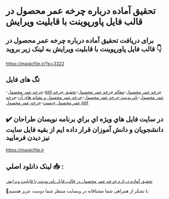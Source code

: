 # تحقیق آماده درباره چرخه عمر محصول در قالب فایل پاورپوینت با قابلیت ویرایش

## برای دریافت تحقیق آماده درباره چرخه عمر محصول در قالب فایل پاورپوینت با قابلیت ویرایش به لینک زیر بروید 👇

https://magicfile.ir/?p=3322

## تگ های فایل

-[چرخه عمر محصول](https://magicfile.ir/product/%d8%aa%d8%ad%d9%82%d9%8a%d9%82-%da%86%d8%b1%d8%ae%d9%87-%d8%b9%d9%85%d8%b1-%d9%85%d8%ad%d8%b5%d9%88%d9%84-%d8%af%d8%b1-%d9%82%d8%a7%d9%84%d8%a8-%d9%81%d8%a7%d9%8a%d9%84-%d9%be%d8%a7%d9%88%d8%b1%d9%be%d9%88%d9%8a%d9%86%d8%aa/)-[ppt چرخه عمر محصول](https://magicfile.ir/product/%d8%aa%d8%ad%d9%82%d9%8a%d9%82-%da%86%d8%b1%d8%ae%d9%87-%d8%b9%d9%85%d8%b1-%d9%85%d8%ad%d8%b5%d9%88%d9%84-%d8%af%d8%b1-%d9%82%d8%a7%d9%84%d8%a8-%d9%81%d8%a7%d9%8a%d9%84-%d9%be%d8%a7%d9%88%d8%b1%d9%be%d9%88%d9%8a%d9%86%d8%aa/)-[مقاله چرخه عمر محصول](https://magicfile.ir/product/%d8%aa%d8%ad%d9%82%d9%8a%d9%82-%da%86%d8%b1%d8%ae%d9%87-%d8%b9%d9%85%d8%b1-%d9%85%d8%ad%d8%b5%d9%88%d9%84-%d8%af%d8%b1-%d9%82%d8%a7%d9%84%d8%a8-%d9%81%d8%a7%d9%8a%d9%84-%d9%be%d8%a7%d9%88%d8%b1%d9%be%d9%88%d9%8a%d9%86%d8%aa/)-[تحقیق چرخه عمر محصول](https://magicfile.ir/product/%d8%aa%d8%ad%d9%82%d9%8a%d9%82-%da%86%d8%b1%d8%ae%d9%87-%d8%b9%d9%85%d8%b1-%d9%85%d8%ad%d8%b5%d9%88%d9%84-%d8%af%d8%b1-%d9%82%d8%a7%d9%84%d8%a8-%d9%81%d8%a7%d9%8a%d9%84-%d9%be%d8%a7%d9%88%d8%b1%d9%be%d9%88%d9%8a%d9%86%d8%aa/)-[پاورپوینت چرخه عمر محصول](https://magicfile.ir/product/%d8%aa%d8%ad%d9%82%d9%8a%d9%82-%da%86%d8%b1%d8%ae%d9%87-%d8%b9%d9%85%d8%b1-%d9%85%d8%ad%d8%b5%d9%88%d9%84-%d8%af%d8%b1-%d9%82%d8%a7%d9%84%d8%a8-%d9%81%d8%a7%d9%8a%d9%84-%d9%be%d8%a7%d9%88%d8%b1%d9%be%d9%88%d9%8a%d9%86%d8%aa/)-[چرخه عمر محصول و نشانه های آن](https://magicfile.ir/product/%d8%aa%d8%ad%d9%82%d9%8a%d9%82-%da%86%d8%b1%d8%ae%d9%87-%d8%b9%d9%85%d8%b1-%d9%85%d8%ad%d8%b5%d9%88%d9%84-%d8%af%d8%b1-%d9%82%d8%a7%d9%84%d8%a8-%d9%81%d8%a7%d9%8a%d9%84-%d9%be%d8%a7%d9%88%d8%b1%d9%be%d9%88%d9%8a%d9%86%d8%aa/)-[چرخه عمر محصول چیست](https://magicfile.ir/product/%d8%aa%d8%ad%d9%82%d9%8a%d9%82-%da%86%d8%b1%d8%ae%d9%87-%d8%b9%d9%85%d8%b1-%d9%85%d8%ad%d8%b5%d9%88%d9%84-%d8%af%d8%b1-%d9%82%d8%a7%d9%84%d8%a8-%d9%81%d8%a7%d9%8a%d9%84-%d9%be%d8%a7%d9%88%d8%b1%d9%be%d9%88%d9%8a%d9%86%d8%aa/)-[چرخه عمر محصول ppt](https://magicfile.ir/product/%d8%aa%d8%ad%d9%82%d9%8a%d9%82-%da%86%d8%b1%d8%ae%d9%87-%d8%b9%d9%85%d8%b1-%d9%85%d8%ad%d8%b5%d9%88%d9%84-%d8%af%d8%b1-%d9%82%d8%a7%d9%84%d8%a8-%d9%81%d8%a7%d9%8a%d9%84-%d9%be%d8%a7%d9%88%d8%b1%d9%be%d9%88%d9%8a%d9%86%d8%aa/)

## ✔️ در سايت فايل هاي ويژه اي براي برنامه نويسان طراحان دانشجويان و دانش آموزان قرار داده ايم از بقيه فايل سايت نيز ديدن فرماييد

https://magicfile.ir


## لينک دانلود اصلي 📥 :

[تحقیق آماده درباره چرخه عمر محصول در قالب فایل پاورپوینت با قابلیت ویرایش](https://magicfile.ir/product/%d8%aa%d8%ad%d9%82%d9%8a%d9%82-%da%86%d8%b1%d8%ae%d9%87-%d8%b9%d9%85%d8%b1-%d9%85%d8%ad%d8%b5%d9%88%d9%84-%d8%af%d8%b1-%d9%82%d8%a7%d9%84%d8%a8-%d9%81%d8%a7%d9%8a%d9%84-%d9%be%d8%a7%d9%88%d8%b1%d9%be%d9%88%d9%8a%d9%86%d8%aa/) 


🙏با تشکر از همراهي شما مشتاقانه در وبسایت منتظر شما دوست عزیز هستیم

